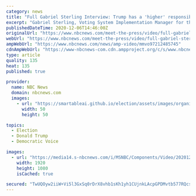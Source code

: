 ```yaml
---
category: news
title: "Full Gabriel Sterling Interview: Trump has a 'higher' responsibility"
excerpt: "Gabriel Sterling, Voting System Implementation Manager for the State of Georgia, talks to Meet the Press about why he spoke out against President Trump's push to reverse the vote in Georgia."
publishedDateTime: 2020-12-06T14:46:00Z
originalUrl: "https://www.nbcnews.com/meet-the-press/video/full-gabriel-sterling-interview-trump-has-a-higher-responsibility-97212485745"
webUrl: "https://www.nbcnews.com/meet-the-press/video/full-gabriel-sterling-interview-trump-has-a-higher-responsibility-97212485745"
ampWebUrl: "https://www.nbcnews.com/news/amp-video/mmvo97212485745"
cdnAmpWebUrl: "https://www-nbcnews-com.cdn.ampproject.org/c/s/www.nbcnews.com/news/amp-video/mmvo97212485745"
type: article
quality: 135
heat: 135
published: true

provider:
  name: NBC News
  domain: nbcnews.com
  images:
    - url: "https://smartableai.github.io/election/assets/images/organizations/nbcnews.com-50x50.jpg"
      width: 50
      height: 50

topics:
  - Election
  - Donald Trump
  - Democratic Voice

images:
  - url: "https://media14.s-nbcnews.com/i/MSNBC/Components/Video/202012/1607265264056_mtp_full_sterling_201206_1920x1080.jpg"
    width: 1920
    height: 1080
    isCached: true

secured: "TwUQOyw2iiW+Vi5l3GxSq0rDrX8vhb1sKh1yh1CUjnkLAcpGPDMvtb577RQcs3ZrOUISZ1ult0aFcrvj1aD3E++LzmTvPABRO+G2BfS3VFznBGWTfeN4MKZsrPfLkT8oJBdBqse1we+Th+1xXRZ5WKvcDy2MJHrsNet40DOvo44owOo7Q0Mdg6n2rrB8vekov7sCqWesFfX8EewaMbn3dPHmqpAR3vW8H+dbTW9gK2D98MFkN5MDsdHKVgB9OKMWptwSVQ/exOGnya9GqDSZ1HnjWHwGLRsEEroZvZuSIV6f7xtoGKtAhFoXZ2+L7Xtpb1JX+NpImB9bwSlipTbIGvhVwJNC/Gxjsy6ET5Gl9Bk=;V+4z5ntS3Hh9EPg+wqA6Iw=="
---
```


